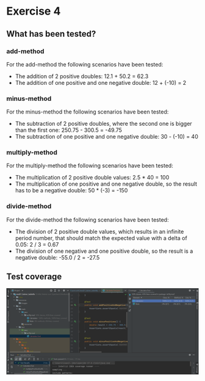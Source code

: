 # Exercise 4

## What has been tested?

### add-method
For the add-method the following scenarios have been tested:
* The addition of 2 positive doubles: 12.1 + 50.2 = 62.3
* The addition of one positive and one negative double: 12 + (-10) = 2

### minus-method
For the minus-method the following scenarios have been tested:
* The subtraction of 2 positive doubles, where the second one is bigger than the first one: 250.75 - 300.5 = -49.75
* The subtraction of one positive and one negative double: 30 - (-10) = 40

### multiply-method
For the multiply-method the following scenarios have been tested:
* The multiplication of 2 positive double values: 2.5 * 40 = 100
* The multiplication of one positive and one negative double, so the result has to be a negative double: 50 * (-3) = -150

### divide-method
For the divide-method the following scenarios have been tested:
* The division of 2 positive double values, which results in an infinite period number, that should match the expected value with a delta of 0.05: 2 / 3 = 0.67
* The division of one negative and one positive double, so the result is a negative double: -55.0 / 2 = -27.5


## Test coverage
![Test coverage](resources/images/ex4_1.png)